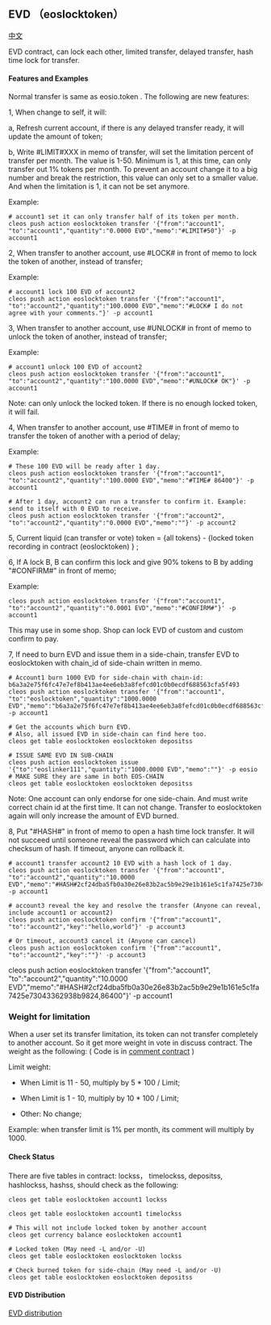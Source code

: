 ## EVD （eoslocktoken）

[中文](README-cn.md)

EVD contract, can lock each other, limited transfer, delayed transfer, hash time lock for transfer.

#### Features and Examples

Normal transfer is same as eosio.token . The following are new features:

1, When change to self, it will:

  a, Refresh current account, if there is any delayed transfer ready, it will update the amount of token;
  
  b, Write #LIMIT#XXX in memo of transfer, will set the limitation percent of transfer per month. The value is 1-50. Minimum is 1, at this time, can only transfer out 1% tokens per month. To prevent an account change it to a big number and break the restriction, this value can only set to a smaller value. And when the limitation is 1, it can not be set anymore.

Example:

```
# account1 set it can only transfer half of its token per month.
cleos push action eoslocktoken transfer '{"from":"account1", "to":"account1","quantity":"0.0000 EVD","memo":"#LIMIT#50"}' -p account1
```

2, When transfer to another account, use #LOCK# in front of memo to lock the token of another, instead of transfer;

Example:
```
# account1 lock 100 EVD of account2
cleos push action eoslocktoken transfer '{"from":"account1", "to":"account2","quantity":"100.0000 EVD","memo":"#LOCK# I do not agree with your comments."}' -p account1
```

3, When transfer to another account, use #UNLOCK# in front of memo to unlock the token of another, instead of transfer;

Example:
```
# account1 unlock 100 EVD of account2
cleos push action eoslocktoken transfer '{"from":"account1", "to":"account2","quantity":"100.0000 EVD","memo":"#UNLOCK# OK"}' -p account1
```

Note: can only unlock the locked token. If there is no enough locked token, it will fail.

4, When transfer to another account, use #TIME# in front of memo to transfer the token of another with a period of delay;

Example:
```
# These 100 EVD will be ready after 1 day.
cleos push action eoslocktoken transfer '{"from":"account1", "to":"account2","quantity":"100.0000 EVD","memo":"#TIME# 86400"}' -p account1

# After 1 day, account2 can run a transfer to confirm it. Example: send to itself with 0 EVD to receive.
cleos push action eoslocktoken transfer '{"from":"account2", "to":"account2","quantity":"0.0000 EVD","memo":""}' -p account2

```


5, Current liquid (can transfer or vote) token = {all tokens} - {locked token recording in contract (eoslocktoken) } ;

6, If A lock B, B can confirm this lock and give 90% tokens to B by adding "#CONFIRM#" in front of memo;

Example:
```
cleos push action eoslocktoken transfer '{"from":"account1", "to":"account2","quantity":"0.0001 EVD","memo":"#CONFIRM#"}' -p account1
```

This may use in some shop. Shop can lock EVD of custom and custom confirm to pay.

7, If need to burn EVD and issue them in a side-chain, transfer EVD to eoslocktoken with chain_id of side-chain written in memo.

```
# Account1 burn 1000 EVD for side-chain with chain-id: b6a3a2e75f6fc47e7ef8b413ae4ee6eb3a8fefcd01c0b0ecdf688563cfa5f493
cleos push action eoslocktoken transfer '{"from":"account1", "to":"eoslocktoken","quantity":"1000.0000 EVD","memo":"b6a3a2e75f6fc47e7ef8b413ae4ee6eb3a8fefcd01c0b0ecdf688563cfa5f493"}' -p account1

# Get the accounts which burn EVD.
# Also, all issued EVD in side-chain can find here too.
cleos get table eoslocktoken eoslocktoken depositss

# ISSUE SAME EVD IN SUB-CHAIN 
cleos push action eoslocktoken issue '{"to":"eoslinker111","quantity":"1000.0000 EVD","memo":""}' -p eosio
# MAKE SURE they are same in both EOS-CHAIN
cleos get table eoslocktoken eoslocktoken depositss

```

Note: One account can only endorse for one side-chain. And must write correct chain id at the first time. It can not change. Transfer to eoslocktoken again will only increase the amount of EVD burned.

<div id="hash"></div>
8, Put "#HASH#" in front of memo to open a hash time lock transfer. It will not succeed until someone reveal the password which can calculate into checksum of hash. If timeout, anyone can rollback it.

```
# account1 transfer account2 10 EVD with a hash lock of 1 day.
cleos push action eoslocktoken transfer '{"from":"account1", "to":"account2","quantity":"10.0000 EVD","memo":"#HASH#2cf24dba5fb0a30e26e83b2ac5b9e29e1b161e5c1fa7425e73043362938b9824,86400"}' -p account1

# account3 reveal the key and resolve the transfer (Anyone can reveal, include account1 or account2)
cleos push action eoslocktoken confirm '{"from":"account1", "to":"account2","key":"hello,world"}' -p account3

# Or timeout, account3 cancel it (Anyone can cancel)
cleos push action eoslocktoken confirm '{"from":"account1", "to":"account2","key":""}' -p account3

```

cleos push action eoslocktoken transfer '{"from":"account1", "to":"account2","quantity":"10.0000 EVD","memo":"#HASH#2cf24dba5fb0a30e26e83b2ac5b9e29e1b161e5c1fa7425e73043362938b9824,86400"}' -p account1


### Weight for limitation

When a user set its transfer limitation, its token can not transfer completely to another account. So it get more weight in vote in discuss contract. The weight as the following:
 ( Code is in [comment contract](../comments/README.md) )

Limit weight:

- When Limit is 11 - 50, multiply by 5 * 100 / Limit;

- When Limit is 1 - 10, multiply by 10 * 100 / Limit;

- Other: No change;

Example: when transfer limit is 1% per month, its comment will multiply by 1000.


#### Check Status

There are five tables in contract: lockss， timelockss, depositss, hashlockss, hashss, should check as the following:

```
cleos get table eoslocktoken account1 lockss

cleos get table eoslocktoken account1 timelockss

# This will not include locked token by another account
cleos get currency balance eoslocktoken account1

# Locked token (May need -L and/or -U)
cleos get table eoslocktoken eoslocktoken lockss

# Check burned token for side-chain (May need -L and/or -U)
cleos get table eoslocktoken eoslocktoken depositss
```




#### EVD Distribution

[EVD distribution](https://github.com/EOSVR/EOSVR/blob/master/evd_distribute.md)

